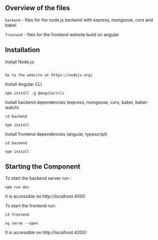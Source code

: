 ## Overview of the files
`backend` -  files for the node.js backend with express, mongoose, cors and babel

`frontend` - files for the frontend website build on angular


## Installation

Install Node.js:
```

Go to the website at https://nodejs.org/
```

Install Angular CLI

```
npm install -g @angular/cli
```

Install backend dependencies (express, mongoose, cors, babel, babel-watch)
```
cd backend
```
```
npm install
```

Install frontend dependencies (angular, typescript)
```
cd backend
```
```
npm install
```

## Starting the Component
To start the backend server run :
```
npm run dev
```
It is accessible on http://localhost:4000


To start the frontend run:
```
cd frontend
```
```
ng serve --open
```

It is accessible on http://localhost:4200/